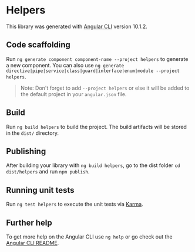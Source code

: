 # Helpers

This library was generated with [Angular CLI](https://github.com/angular/angular-cli) version 10.1.2.

## Code scaffolding

Run `ng generate component component-name --project helpers` to generate a new component. You can also use `ng generate directive|pipe|service|class|guard|interface|enum|module --project helpers`.
> Note: Don't forget to add `--project helpers` or else it will be added to the default project in your `angular.json` file. 

## Build

Run `ng build helpers` to build the project. The build artifacts will be stored in the `dist/` directory.

## Publishing

After building your library with `ng build helpers`, go to the dist folder `cd dist/helpers` and run `npm publish`.

## Running unit tests

Run `ng test helpers` to execute the unit tests via [Karma](https://karma-runner.github.io).

## Further help

To get more help on the Angular CLI use `ng help` or go check out the [Angular CLI README](https://github.com/angular/angular-cli/blob/master/README.md).
